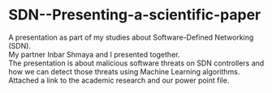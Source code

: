# SDN--Presenting-a-scientific-paper
A presentation as part of my studies about Software-Defined Networking (SDN). <br/>
My partner Inbar Shmaya and I presented together. <br/>
The presentation is about malicious software threats on SDN controllers and how we can detect those threats using Machine Learning algorithms.<br/>
Attached a link to the academic research and our power point file.
